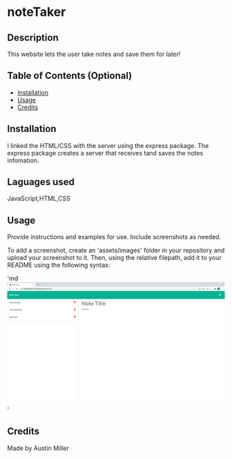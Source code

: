 # noteTaker

## Description 

This website lets the user take notes and save them for later!


## Table of Contents (Optional)

* [Installation](#installation)
* [Usage](#usage)
* [Credits](#credits)


## Installation

I linked the HTML/CSS with the server using the express package. The express package creates a server that receives tand saves the notes infomation.

## Laguages used 

JavaScript,HTML,CSS

## Usage 

Provide instructions and examples for use. Include screenshots as needed.

To add a screenshot, create an 'assets/images' folder in your repository and upload your screenshot to it. Then, using the relative filepath, add it to your README using the following syntax:

'md
![alt text](public/assets/photo/ScreenShootNoteTaker.png)'


## Credits

Made by Austin Miller


